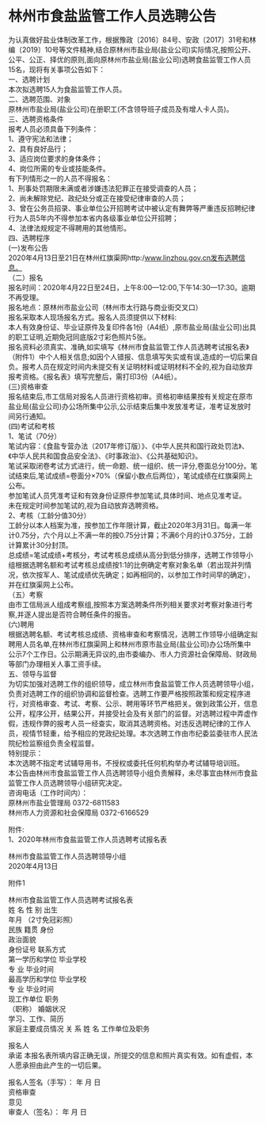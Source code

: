 
# 林州市食盐监管工作人员选聘公告  

为认真做好盐业体制改革工作，根据豫政〔2016〕84号、安政〔2017〕31号和林编〔2019〕10号等文件精神,结合原林州市盐业局(盐业公司)实际情况,按照公开、公平、公正、择优的原则,面向原林州市盐业局(盐业公司)选聘食盐监管工作人员15名，现将有关事项公告如下：  
一、选聘计划  
本次拟选聘15人为食盐监管工作人员。  
二、选聘范围、对象  
原林州市盐业局(盐业公司)在册职工(不含领导班子成员及有增人卡人员)。  
三、选聘资格条件  
报考人员必须具备下列条件：  
1、遵守宪法和法律；  
2、具有良好品行；  
3、适应岗位要求的身体条件；  
4、岗位所需的专业或技能条件。  
有下列情形之一的人员不得报名：  
1、刑事处罚期限未满或者涉嫌违法犯罪正在接受调查的人员；  
2、尚未解除党纪、政纪处分或正在接受纪律审查的人员；  
3、曾在公务员招录、事业单位公开招聘考试中被认定有舞弊等严重违反招聘纪律行为人员5年内不得参加本省内各级事业单位公开招聘；  
4、法律法规规定不得聘用的其他情形。  
四、选聘程序  
(一)发布公告  
2020年4月13日至21日在林州红旗渠网http:/www.linzhou.gov.cn发布选聘信息。  
（二）报名  
报名时间：2020年4月22日至24日，上午8:00—12:00,下午14:30—17:30。逾期不再受理。  
报名地点：原林州市盐业公司（林州市太行路与商业街交叉口）  
报名采取本人现场报名方式。报名人员须提供以下材料:  
本人有效身份证、毕业证原件及复印件各1份（A4纸）,原市盐业局(盐业公司)出具的职工证明,近期免冠同底版2寸彩色照片5张。  
报名资料必须真实、准确,如实填写《林州市食盐监管工作人员选聘考试报名表》（附件1）中个人相关信息;如因个人错报、信息填写失实或有误,造成的一切后果自负。报考人员在规定时间内未提交有关证明材料或证明材料不全的,视为自动放弃报考资格。《报名表》填写完整后，需打印3份（A4纸）。  
(三)资格审查  
报名结束后,市工信局对报名人员进行资格初审。资格初审结果按有关规定在原市盐业局(盐业公司)办公场所集中公示,公示结束后集中发放准考证，准考证发放时间另行通知。  
(四)考试和考核  
1、笔试（70分）  
笔试内容：《食盐专营办法（2017年修订版）》、《中华人民共和国行政处罚法》、《中华人民共和国食品安全法》、《时事政治》、《公共基础知识》。  
笔试采取闭卷考试方式进行，统一命题、统一组织、统一评分,卷面总分100分。笔试结束后,笔试成绩=卷面分×70%（保留小数点后两位），笔试成绩在红旗渠网上公布。  
参加笔试人员凭准考证和有效身份证原件参加笔试,具体时间、地点见准考证。  
未在规定时间参加笔试的,视为自动放弃选聘资格。  
2、考核（工龄分值30分）  
工龄分以本人档案为准，按参加工作年限计算，截止2020年3月31日。每满一年计0.75分，六个月以上不满一年的按0.75分计算；不满6个月的计0.375分，工龄计算累计30分封顶。  
总成绩=笔试成绩+考核分，考试考核总成绩从高分到低分排序，选聘工作领导小组根据选聘名额和考试考核总成绩按1:1的比例确定考察对象名单（若出现并列情况，依次按军人、笔试成绩优先确定；如再相同的，以参加工作时间早的确定），并在红旗渠网上公布。  
（五）考察  
由市工信局派人组成考察组,按照本方案选聘条件所列相关要求对考察对象进行考察,并逐人提出是否符合聘任条件的报告。  
(六)聘用  
根据选聘名额、考试考核总成绩、资格审查和考察情况，选聘工作领导小组确定拟聘用人员名单,在林州市红旗渠网上和林州市原市盐业局(盐业公司)办公场所集中公示7个工作日。公示期满无异议的,由市委编办、市人力资源社会保障局、财政局等部门办理相关人事工资手续。  
五、领导与监督  
为切实加强对选聘工作的组织领导，成立林州市食盐监管工作人员选聘领导小组，负责对选聘工作的组织协调和监督检查。选聘工作要严格按照政策和规定程序进行，对资格审查、考试、考察、公示、聘用等环节严格把关。做到政策公开，信息公开，程序公开，结果公开，并接受社会及有关部门的监督。对选聘过程中弄虚作假，违规作弊的报考人员一经查实，取消其选聘资格。对违反选聘纪律的工作人员，视情节轻重，给予相应的党政纪处理。本次选聘工作由市纪委监委驻市人民法院纪检监察组负责全程监督。  
特别提示：  
本次选聘不指定考试辅导用书，不授权或委托任何机构举办考试辅导培训班。  
本公告由林州市食盐监管工作人员选聘领导小组负责解释，未尽事宜由林州市食盐监管工作人员选聘领导小组研究决定。  
咨询电话（工作时间内）：  
原林州市盐业管理局  0372-6811583  
林州市人力资源和社会保障局  0372-6166529  

附件:  
1、2020年林州市食盐监管工作人员选聘考试报名表  



林州市食盐监管工作人员选聘领导小组  
2020年4月13日  










附件1  

林州市食盐监管工作人员选聘考试报名表  
姓 名		性 别		出生  
年月		（2寸免冠彩照）  
民族		籍贯		身份  		
				政治面貌	  	
身份证号		联系方式  
第一学历和学位		毕业学校  
专 业		毕业时间  	
最高学历和学位		毕业学校  
专 业		毕业时间  	
现工作单位		职务  
（职称）		婚姻状况  	
学习、工作、简历  	
家庭主要成员情况	关  系	姓  名	工作单位及职务  
			
			
			
报名人  
承诺	本报名表所填内容正确无误，所提交的信息和照片真实有效。如有虚假，本人愿承担由此产生的一切后果。  

报名人签名（手写）：                       年   月   日  
资格审查  
意见  	
    审查人（签名）：                           年   月   日  
